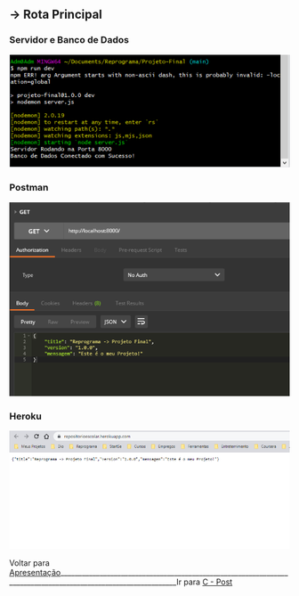 ##  -> **Rota Principal**

### Servidor e Banco de Dados
<p align="center">
  <img alt="foto" title="foto" src="../img/foto01.png"/>
</p>

### Postman
<p align="center">
  <img alt="foto" title="foto" src="../img/foto02.png"/>
</p>

### Heroku
<p align="center">
  <img alt="foto" title="foto" src="../img/foto03.png"/>
</p>

Voltar para [Apresentação](https://github.com/AlineAlmeida85/Projeto-Final/blob/main/Apresentacao.md)_______________________________________________________________________________________________________________Ir para [C - Post](https://github.com/AlineAlmeida85/Projeto-Final/blob/main/Demonstracao2.md)